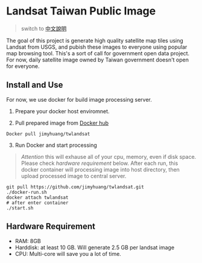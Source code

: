 Landsat Taiwan Public Image
============================
  > switch to [中文說明](https://github.com/jimyhuang/twlandsat/blob/master/README.zh_TW.md)
  
The goal of this project is generate high quality satellite map tiles using Landsat from USGS, and pubish these images to everyone using popular map browsing tool. This's a sort of call for government open data project. For now, daily satellite image owned by Taiwan government doesn't open for everyone.


Install and Use
---------------
For now, we use docker for build image processing server. 

1. Prepare your docker host enviromnet.

2. Pull prepared image from [Docker hub](https://registry.hub.docker.com/u/jimyhuang/twlandsat/)
  ```
  Docker pull jimyhuang/twlandsat
  ```
3. Run Docker and start processing

  > *Attention* this will exhause all of your cpu, memory, even if disk space. Please check *hardware requirement* below.
After each run, this docker container will processing image into host directory, then upload processed image to central server.

  ```
  git pull https://github.com/jimyhuang/twlandsat.git
  ./docker-run.sh
  docker attach twlandsat
  # after enter container
  ./start.sh
  ```

Hardware Requirement
--------------------
- RAM: 8GB
- Harddisk: at least 10 GB. Will generate 2.5 GB per landsat image
- CPU: Multi-core will save you a lot of time.
